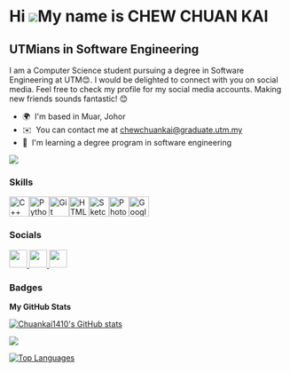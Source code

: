 Hi ![](https://user-images.githubusercontent.com/18350557/176309783-0785949b-9127-417c-8b55-ab5a4333674e.gif)My name is CHEW CHUAN KAI
======================================================================================================================================

UTMians in Software Engineering
-------------------------------

I am a Computer Science student pursuing a degree in Software Engineering at UTM😊. I would be delighted to connect with you on social media. Feel free to check my profile for my social media accounts. Making new friends sounds fantastic! 😊

* 🌍  I'm based in Muar, Johor
* ✉️  You can contact me at [chewchuankai@graduate.utm.my](mailto:chewchuankai@graduate.utm.my)
* 🧠  I'm learning a degree program in software engineering

<a href="https://www.github.com/Chuankai1410" target="_blank" rel="noreferrer"><img
src="https://img.shields.io/github/followers/Chuankai1410?logo=github&style=for-the-badge&color=10b981&labelColor=1c1917" /></a>

### Skills


<p align="left">
<a href="https://docs.microsoft.com/en-us/cpp/?view=msvc-170" target="_blank" rel="noreferrer"><img src="https://raw.githubusercontent.com/danielcranney/readme-generator/main/public/icons/skills/cplusplus-colored.svg" width="36" height="36" alt="C++" /></a><a href="https://www.python.org/" target="_blank" rel="noreferrer"><img src="https://raw.githubusercontent.com/danielcranney/readme-generator/main/public/icons/skills/python-colored.svg" width="36" height="36" alt="Python" /></a><a href="https://git-scm.com/" target="_blank" rel="noreferrer"><img src="https://raw.githubusercontent.com/danielcranney/readme-generator/main/public/icons/skills/git-colored.svg" width="36" height="36" alt="Git" /></a><a href="https://developer.mozilla.org/en-US/docs/Glossary/HTML5" target="_blank" rel="noreferrer"><img src="https://raw.githubusercontent.com/danielcranney/readme-generator/main/public/icons/skills/html5-colored.svg" width="36" height="36" alt="HTML5" /></a><a href="https://www.sketch.com/" target="_blank" rel="noreferrer"><img src="https://raw.githubusercontent.com/danielcranney/readme-generator/main/public/icons/skills/sketch-colored.svg" width="36" height="36" alt="Sketch" /></a><a href="https://www.adobe.com/uk/products/photoshop.html" target="_blank" rel="noreferrer"><img src="https://raw.githubusercontent.com/danielcranney/readme-generator/main/public/icons/skills/photoshop-colored.svg" width="36" height="36" alt="Photoshop" /></a><a href="https://cloud.google.com/" target="_blank" rel="noreferrer"><img src="https://raw.githubusercontent.com/danielcranney/readme-generator/main/public/icons/skills/googlecloud-colored.svg" width="36" height="36" alt="Google Cloud" /></a>
</p>


### Socials

<p align="left"> <a href="https://www.facebook.com/chuankai.chew" target="_blank" rel="noreferrer"> <picture> <source media="(prefers-color-scheme: dark)" srcset="https://raw.githubusercontent.com/danielcranney/readme-generator/main/public/icons/socials/facebook-dark.svg" /> <source media="(prefers-color-scheme: light)" srcset="https://raw.githubusercontent.com/danielcranney/readme-generator/main/public/icons/socials/facebook.svg" /> <img src="https://raw.githubusercontent.com/danielcranney/readme-generator/main/public/icons/socials/facebook.svg" width="32" height="32" /> </picture> </a> <a href="https://www.github.com/Chuankai1410" target="_blank" rel="noreferrer"> <picture> <source media="(prefers-color-scheme: dark)" srcset="https://raw.githubusercontent.com/danielcranney/readme-generator/main/public/icons/socials/github-dark.svg" /> <source media="(prefers-color-scheme: light)" srcset="https://raw.githubusercontent.com/danielcranney/readme-generator/main/public/icons/socials/github.svg" /> <img src="https://raw.githubusercontent.com/danielcranney/readme-generator/main/public/icons/socials/github.svg" width="32" height="32" /> </picture> </a> <a href="http://www.instagram.com/c.kai0507" target="_blank" rel="noreferrer"> <picture> <source media="(prefers-color-scheme: dark)" srcset="undefined" /> <source media="(prefers-color-scheme: light)" srcset="https://raw.githubusercontent.com/danielcranney/readme-generator/main/public/icons/socials/instagram.svg" /> <img src="https://raw.githubusercontent.com/danielcranney/readme-generator/main/public/icons/socials/instagram.svg" width="32" height="32" /> </picture> </a></p>

### Badges

<b>My GitHub Stats</b>

<a href="http://www.github.com/Chuankai1410"><img src="https://github-readme-stats.vercel.app/api?username=Chuankai1410&show_icons=true&hide=&count_private=true&title_color=f97316&text_color=6366f1&icon_color=10b981&bg_color=1c1917&hide_border=true&show_icons=true" alt="Chuankai1410's GitHub stats" /></a>

<a href="http://www.github.com/Chuankai1410"><img src="https://github-readme-streak-stats.herokuapp.com/?user=Chuankai1410&stroke=6366f1&background=1c1917&ring=f97316&fire=f97316&currStreakNum=6366f1&currStreakLabel=f97316&sideNums=6366f1&sideLabels=6366f1&dates=6366f1&hide_border=true" /></a>

<a href="https://github.com/Chuankai1410" align="left"><img src="https://github-readme-stats.vercel.app/api/top-langs/?username=Chuankai1410&langs_count=10&title_color=f97316&text_color=6366f1&icon_color=10b981&bg_color=1c1917&hide_border=true&locale=en&custom_title=Top%20%Languages" alt="Top Languages" /></a>
